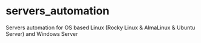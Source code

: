 # servers_automation
Servers automation for OS based Linux (Rocky Linux & AlmaLinux & Ubuntu Server) and Windows Server 
